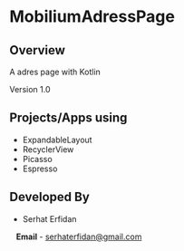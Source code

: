 # MobiliumAdressPage

## Overview

A adres page with Kotlin

Version 1.0

## Projects/Apps using

* ExpandableLayout
* RecyclerView
* Picasso
* Espresso

## Developed By

* Serhat Erfidan
 
&nbsp;&nbsp;&nbsp;**Email** - serhaterfidan@gmail.com

